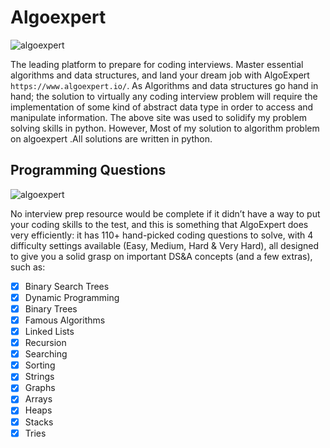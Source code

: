 # Algoexpert

![algoexpert](https://www.yoreoyster.com/wp-content/uploads/2020/11/AlgoExpert-Review-768x369.jpg)

The leading platform to prepare for coding interviews. Master essential algorithms and data structures, and land your dream job with AlgoExpert `https://www.algoexpert.io/`.
As Algorithms and data structures go hand in hand; the solution to virtually any coding interview problem will require the implementation of some kind of abstract data type in order to access and manipulate information.
The above site was used to solidify my problem solving skills in python. However, Most of my solution to algorithm problem on algoexpert .All solutions are written in python.

## Programming Questions

![algoexpert](https://assets.algoexpert.io/ge8dafe8d17-prod/dist/favicon.png)

No interview prep resource would be complete if it didn’t have a way to put your coding skills to the test, and this is something that AlgoExpert does very efficiently: it has 110+ hand-picked coding questions to solve, with 4 difficulty settings available (Easy, Medium, Hard & Very Hard), all designed to give you a solid grasp on important DS&A concepts (and a few extras), such as:

- [x] Binary Search Trees
- [x] Dynamic Programming
- [x] Binary Trees
- [x] Famous Algorithms
- [x] Linked Lists
- [x] Recursion
- [x] Searching
- [x] Sorting
- [x] Strings
- [x] Graphs
- [x] Arrays
- [x] Heaps
- [x] Stacks
- [x] Tries
